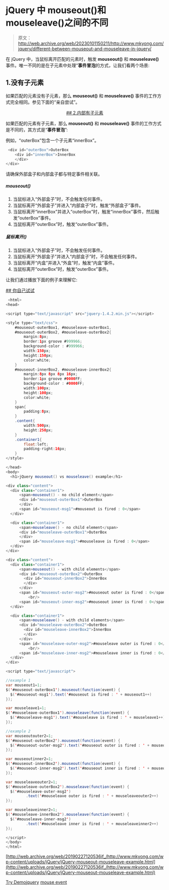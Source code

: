 # jQuery 中 mouseout()和 mouseleave()之间的不同

> 原文：<http://web.archive.org/web/20230101150211/http://www.mkyong.com/jquery/different-between-mouseout-and-mouseleave-in-jquery/>

在 jQuery 中，当鼠标离开匹配的元素时，触发 **mouseout()** 和 **mouseleave()** 事件。唯一不同的是在子元素中处理“**事件冒泡**的方式，让我们看两个场景:

## 1.没有子元素

如果匹配的元素没有子元素，那么 **mouseout()** 和 **mouseleave()** 事件的工作方式完全相同。参见下面的“亲自尝试”。

 <ins class="adsbygoogle" style="display:block; text-align:center;" data-ad-format="fluid" data-ad-layout="in-article" data-ad-client="ca-pub-2836379775501347" data-ad-slot="6894224149">## 2.内部有子元素

如果匹配的元素有子元素，那么 **mouseout()** 和 **mouseleave()** 事件的工作方式是不同的，其方式是“**事件冒泡**”:

例如，“outerBox”包含一个子元素“innerBox”。

```java
 <div id="outerBox">OuterBox
	<div id="innerBox">InnerBox
	</div>
</div> 
```

请确保外部盒子和内部盒子都与特定事件相关联。

##### mouseout()

1.  当鼠标进入“外部盒子”时，不会触发任何事件。
2.  当鼠标离开“外部盒子”并进入“内部盒子”时，触发“外部盒子”事件。
3.  当鼠标离开“innerBox”并进入“outerBox”时，触发“innerBox”事件，然后触发“outerBox”事件。
4.  当鼠标离开“outerBox”时，触发“outerBox”事件。

##### 鼠标离开()

1.  当鼠标进入“外部盒子”时，不会触发任何事件。
2.  当鼠标离开“外部盒子”并进入“内部盒子”时，不会触发任何事件。
3.  当鼠标离开“内盒”并进入“外盒”时，触发“内盒”事件。
4.  当鼠标离开“outerBox”时，触发“outerBox”事件。

让我们通过播放下面的例子来理解它:

 <ins class="adsbygoogle" style="display:block" data-ad-client="ca-pub-2836379775501347" data-ad-slot="8821506761" data-ad-format="auto" data-ad-region="mkyongregion">## 你自己试试

```java
 <html>
<head>

<script type="text/javascript" src="jquery-1.4.2.min.js"></script>

<style type="text/css">
	#mouseout-outerBox1, #mouseleave-outerBox1,
	#mouseout-outerBox2, #mouseleave-outerBox2{
		margin:8px;
		border:1px groove #999966;
		background-color : #999966;
		width:150px;
		height:150px;
		color:white;
	}
	#mouseout-innerBox2, #mouseleave-innerBox2{
		margin:8px 8px 8px 16px;
		border:1px groove #0000FF;
		background-color : #0000FF;
		width:100px;
		height:100px;
		color:white;
	}
	span{
		padding:8px;
	}
	.content{
		width:500px;
		height:250px;
	}
	.container1{
		float:left;
		padding-right:16px;
	}
</style>

</head>
<body>
  <h1>jQuery mouseout() vs mouseleave() example</h1>

<div class="content">
  <div class="container1">
	  <span>mouseout() - no child element</span>
	  <div id="mouseout-outerBox1">OuterBox
	  </div>
	  <span id="mouseout-msg1">#mouseout is fired : 0</span>
  </div>

  <div class="container1">
  	  <span>mouseleave() - no child element</span>
	  <div id="mouseleave-outerBox1">OuterBox
	  </div>
	  <span id="mouseleave-msg1">#mouseleave is fired : 0</span>
  </div>
</div>

<div class="content">
  <div class="container1">
	  <span>mouseout() - with child elements</span>
	  <div id="mouseout-outerBox2">OuterBox
	  	<div id="mouseout-innerBox2">InnerBox
	  	</div>
	  </div>
	  <span id="mouseout-outer-msg2">#mouseout outer is fired : 0</span>
          <br/>
	  <span id="mouseout-inner-msg2">#mouseout inner is fired : 0</span>
  </div>

  <div class="container1">
  	  <span>mouseleave() - with child elements</span>
	  <div id="mouseleave-outerBox2">OuterBox
	  	<div id="mouseleave-innerBox2">InnerBox
	  	</div>
	  </div>
	  <span id="mouseleave-outer-msg2">#mouseleave outer is fired : 0</span>
          <br/>
	  <span id="mouseleave-inner-msg2">#mouseleave inner is fired : 0</span>
  </div>
</div>

<script type="text/javascript">

//example 1
var mouseout1=1;
$('#mouseout-outerBox1').mouseout(function(event) {
  $('#mouseout-msg1').text('#mouseout is fired : ' + mouseout1++)
});

var mouseleave1=1;
$('#mouseleave-outerBox1').mouseleave(function(event) {
  $('#mouseleave-msg1').text('#mouseleave is fired : ' + mouseleave1++)
});

//example 2
var mouseoutouter2=1;
$('#mouseout-outerBox2').mouseout(function(event) {
  $('#mouseout-outer-msg2').text('#mouseout outer is fired : ' + mouseoutouter2++)
});

var mouseoutinner2=1;
$('#mouseout-innerBox2').mouseout(function(event) {
  $('#mouseout-inner-msg2').text('#mouseout inner is fired : ' + mouseoutinner2++)
});

var mouseleaveouter2=1;
$('#mouseleave-outerBox2').mouseleave(function(event) {
  $('#mouseleave-outer-msg2')
         .text('#mouseleave outer is fired : ' + mouseleaveouter2++)
});

var mouseleaveinner2=1;
$('#mouseleave-innerBox2').mouseleave(function(event) {
  $('#mouseleave-inner-msg2')
         .text('#mouseleave inner is fired : ' + mouseleaveinner2++)
});

</script>
</body>
</html> 
```

[http://web.archive.org/web/20190227120536if_/http://www.mkyong.com/wp-content/uploads/jQuery/jQuery-mouseout-mouseleave-example.html](http://web.archive.org/web/20190227120536if_/http://www.mkyong.com/wp-content/uploads/jQuery/jQuery-mouseout-mouseleave-example.html)

[Try Demo](http://web.archive.org/web/20190227120536/http://www.mkyong.com/wp-content/uploads/jQuery/jQuery-mouseout-mouseleave-example.html)[jquery](http://web.archive.org/web/20190227120536/http://www.mkyong.com/tag/jquery/) [mouse event](http://web.archive.org/web/20190227120536/http://www.mkyong.com/tag/mouse-event/)







